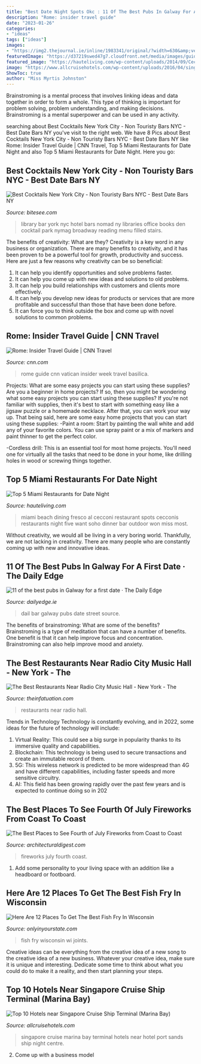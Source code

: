 ```yaml
---
title: "Best Date Night Spots Okc : 11 Of The Best Pubs In Galway For A First Date · The Daily Edge"
description: "Rome: insider travel guide"
date: "2023-01-26"
categories:
- "ideas"
tags: ["ideas"]
images:
- "https://img2.thejournal.ie/inline/1983341/original/?width=630&amp;version=1983341"
featuredImage: "https://d37219swed47g7.cloudfront.net/media/images/guides/the-best-restaurants-near-radio-city-music-hall/banners/1448736699.35.jpg"
featured_image: "https://hauteliving.com/wp-content/uploads/2014/09/Cecconis-3.jpg"
image: "https://www.allcruisehotels.com/wp-content/uploads/2016/04/singapore.jpg"
ShowToc: true
author: "Miss Myrtis Johnston"
---
```



Brainstroming is a mental process that involves linking ideas and data together in order to form a whole. This type of thinking is important for problem solving, problem understanding, and making decisions. Brainstroming is a mental superpower and can be used in any activity.

	

		
searching about Best Cocktails New York City - Non Touristy Bars NYC - Best Date Bars NY you've visit to the right web. We have 8 Pics about Best Cocktails New York City - Non Touristy Bars NYC - Best Date Bars NY like Rome: Insider Travel Guide | CNN Travel, Top 5 Miami Restaurants for Date Night and also Top 5 Miami Restaurants for Date Night. Here you go:
		
    
## Best Cocktails New York City - Non Touristy Bars NYC - Best Date Bars NY

<img loading=lazy src="http://bitesee.com/wp-content/uploads/nomad-hotel-library-bar-nyc_Bitesee1.jpg" onerror="this.onerror=null;this.src='https://tse1.mm.bing.net/th?id=OIP.GAXqoRt5S-slY2cmg1Op0gHaE8&amp;pid=15.1';" alt="Best Cocktails New York City - Non Touristy Bars NYC - Best Date Bars NY">

_Source: bitesee.com_

>library bar york nyc hotel bars nomad ny libraries office books den cocktail park nymag broadway reading menu filled stairs. 

	

The benefits of creativity: What are they?
Creativity is a key word in any business or organization. There are many benefits to creativity, and it has been proven to be a powerful tool for growth, productivity and success. Here are just a few reasons why creativity can be so beneficial: 
1. It can help you identify opportunities and solve problems faster.
2. It can help you come up with new ideas and solutions to old problems.
3. It can help you build relationships with customers and clients more effectively. 
4. It can help you develop new ideas for products or services that are more profitable and successful than those that have been done before. 
5. It can force you to think outside the box and come up with novel solutions to common problems.

    
## Rome: Insider Travel Guide | CNN Travel

<img loading=lazy src="http://cdn.cnn.com/cnnnext/dam/assets/151011201718-insiderguide-rome-main-super-tease.jpg" onerror="this.onerror=null;this.src='https://tse2.mm.bing.net/th?id=OIP.iFeCyNaZIlTtBlYC5BLlegHaEK&amp;pid=15.1';" alt="Rome: Insider Travel Guide | CNN Travel">

_Source: cnn.com_

>rome guide cnn vatican insider week travel basilica. 

	

Projects: What are some easy projects you can start using these supplies?
Are you a beginner in home projects? If so, then you might be wondering what some easy projects you can start using these supplies? If you're not familiar with supplies, then it's best to start with something easy like a jigsaw puzzle or a homemade necklace. After that, you can work your way up. That being said, here are some easy home projects that you can start using these supplies: 
-Paint a room: Start by painting the wall white and add any of your favorite colors. You can use spray paint or a mix of markers and paint thinner to get the perfect color. 

-Cordless drill: This is an essential tool for most home projects. You'll need one for virtually all the tasks that need to be done in your home, like drilling holes in wood or screwing things together.

    
## Top 5 Miami Restaurants For Date Night

<img loading=lazy src="https://hauteliving.com/wp-content/uploads/2014/09/Cecconis-3.jpg" onerror="this.onerror=null;this.src='https://tse2.mm.bing.net/th?id=OIP.W19TluKy3UoPCPB3zUp1mAHaE8&amp;pid=15.1';" alt="Top 5 Miami Restaurants for Date Night">

_Source: hauteliving.com_

>miami beach dining fresco al cecconi restaurant spots cecconis restaurants night five want soho dinner bar outdoor won miss most. 

	

Without creativity, we would all be living in a very boring world. Thankfully, we are not lacking in creativity. There are many people who are constantly coming up with new and innovative ideas.

    
## 11 Of The Best Pubs In Galway For A First Date · The Daily Edge

<img loading=lazy src="https://img2.thejournal.ie/inline/1983341/original/?width=630&amp;version=1983341" onerror="this.onerror=null;this.src='https://tse1.mm.bing.net/th?id=OIP.fA819SI3hcqI1pv0koyNxAHaDr&amp;pid=15.1';" alt="11 of the best pubs in Galway for a first date · The Daily Edge">

_Source: dailyedge.ie_

>dail bar galway pubs date street source. 

	

The benefits of brainstroming: What are some of the benefits?
Brainstroming is a type of meditation that can have a number of benefits. One benefit is that it can help improve focus and concentration. Brainstroming can also help improve mood and anxiety.

    
## The Best Restaurants Near Radio City Music Hall - New York - The

<img loading=lazy src="https://d37219swed47g7.cloudfront.net/media/images/guides/the-best-restaurants-near-radio-city-music-hall/banners/1448736699.35.jpg" onerror="this.onerror=null;this.src='https://tse4.mm.bing.net/th?id=OIP.yJhN05PDTdxihY6H7BtZkgHaCv&amp;pid=15.1';" alt="The Best Restaurants Near Radio City Music Hall - New York - The">

_Source: theinfatuation.com_

>restaurants near radio hall. 

	

Trends in Technology
Technology is constantly evolving, and in 2022, some ideas for the future of technology will include: 
1. Virtual Reality: This could see a big surge in popularity thanks to its immersive quality and capabilities. 
2. Blockchain: This technology is being used to secure transactions and create an immutable record of them. 
3. 5G: This wireless network is predicted to be more widespread than 4G and have different capabilities, including faster speeds and more sensitive circuitry. 
4. AI: This field has been growing rapidly over the past few years and is expected to continue doing so in 202
    
## The Best Places To See Fourth Of July Fireworks From Coast To Coast

<img loading=lazy src="http://media.architecturaldigest.com/photos/5755f359e84281483697490c/master/pass/best-places-see-fourth-july-fireworks-from-coast-coast-05.jpg" onerror="this.onerror=null;this.src='https://tse2.mm.bing.net/th?id=OIP.6TG86CAamSVq0_MUpVcB8QHaFD&amp;pid=15.1';" alt="The Best Places to See Fourth of July Fireworks from Coast to Coast">

_Source: architecturaldigest.com_

>fireworks july fourth coast. 

	

1. Add some personality to your living space with an addition like a headboard or footboard.

    
## Here Are 12 Places To Get The Best Fish Fry In Wisconsin

<img loading=lazy src="https://img-aws.ehowcdn.com/700x/cdn.onlyinyourstate.com/wp-content/uploads/2018/01/22491479_10155138314623517_1960909370522110863_n-e1516937457534-700x521.jpg" onerror="this.onerror=null;this.src='https://tse2.mm.bing.net/th?id=OIP._0TvA2t1AmzlZWfiPk6BhwHaFg&amp;pid=15.1';" alt="Here Are 12 Places To Get The Best Fish Fry In Wisconsin">

_Source: onlyinyourstate.com_

>fish fry wisconsin wi joints. 

	

Creative ideas can be everything from the creative idea of a new song to the creative idea of a new business. Whatever your creative idea, make sure it is unique and interesting. Dedicate some time to think about what you could do to make it a reality, and then start planning your steps.

    
## Top 10 Hotels Near Singapore Cruise Ship Terminal (Marina Bay)

<img loading=lazy src="https://www.allcruisehotels.com/wp-content/uploads/2016/04/singapore.jpg" onerror="this.onerror=null;this.src='https://tse4.mm.bing.net/th?id=OIP.USmz9AxZHG4TPEP7u2rJ_AHaEW&amp;pid=15.1';" alt="Top 10 Hotels near Singapore Cruise Ship Terminal (Marina Bay)">

_Source: allcruisehotels.com_

>singapore cruise marina bay terminal hotels near hotel port sands ship night centre. 

	

2. Come up with a business model

